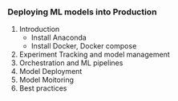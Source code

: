 ### Deploying ML models into Production


1. Introduction
    - Install Anaconda
    - Install Docker, Docker compose
2. Experiment Tracking and model management
3. Orchestration and ML pipelines
4. Model Deployment
5. Model Moitoring
6. Best practices